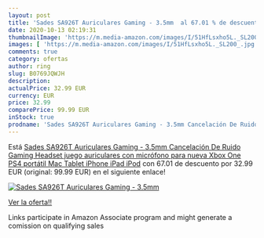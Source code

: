```yaml
---
layout: post
title: 'Sades SA926T Auriculares Gaming - 3.5mm  al 67.01 % de descuento'
date: 2020-10-13 02:19:31
thumbnailImage: 'https://m.media-amazon.com/images/I/51HfLsxho5L._SL200_.jpg'
images: [ 'https://m.media-amazon.com/images/I/51HfLsxho5L._SL200_.jpg' ]
comments: true
category: ofertas
author: ring
slug: B0769JQWJH
description:
actualPrice: 32.99 EUR
currency: EUR
price: 32.99
comparePrice: 99.99 EUR
inStock: true
prodname: 'Sades SA926T Auriculares Gaming - 3.5mm Cancelación De Ruido Gaming Headset  juego auriculares con micrófono para nueva Xbox One PS4 portátil Mac Tablet iPhone iPad iPod'
---
```


Está [Sades SA926T Auriculares Gaming - 3.5mm Cancelación De Ruido Gaming Headset  juego auriculares con micrófono para nueva Xbox One PS4 portátil Mac Tablet iPhone iPad iPod](https://www.amazon.es/dp/B0769JQWJH/?tag=tolees-21) con 67.01 de descuento por 32.99 EUR (original: 99.99 EUR) en el siguiente enlace!

[![Sades SA926T Auriculares Gaming - 3.5mm ](https://m.media-amazon.com/images/I/51HfLsxho5L._SL200_.jpg)](https://www.amazon.es/dp/B0769JQWJH/?tag=tolees-21)

[Ver la oferta!!](https://www.amazon.es/dp/B0769JQWJH/?tag=tolees-21)

Links participate in Amazon Associate program and might generate a comission on qualifying sales


